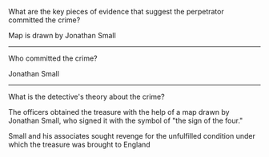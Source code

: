 What are the key pieces of evidence that suggest the perpetrator committed the crime?

Map is drawn by Jonathan Small

---

Who committed the crime?

Jonathan Small

---

What is the detective's theory about the crime?

The officers obtained the treasure with the help of a map drawn by Jonathan Small, who signed it with the symbol of "the sign of the four."

Small and his associates sought revenge for the unfulfilled condition under which the treasure was brought to England

